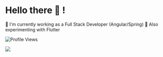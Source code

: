 # Hello there 👋 !

🔭 I'm currently working as a Full Stack Developer (Angular/Spring)
🌱 Also experimenting with Flutter

![Profile Views](https://komarev.com/ghpvc/?username=virtualmanu&color=brightgreen)

<img src="https://media.giphy.com/media/iIqmM5tTjmpOB9mpbn/giphy.gif" />
  

<!--
**virtualmanu/virtualmanu** is a ✨ _special_ ✨ repository because its `README.md` (this file) appears on your GitHub profile.
![Top Langs](https://github-readme-stats.vercel.app/api/top-langs/?username=virtualmanu&theme=highcontrast)
![image title](https://rushter.com/counter.svg)

![Github stats](https://github-readme-stats.vercel.app/api?username=virtualmanu&theme=highcontrast&show_icons=true&count_private=true)

Here are some ideas to get you started:

- # Hi there 👋 checkout my [portfolio](https://virtualmanu.github.io) !

- 👯 I’m looking to collaborate on ...
- 🤔 I’m looking for help with ...
- 💬 Ask me about ...
- 📫 How to reach me: ...
- 😄 Pronouns: ...
- ⚡ Fun fact: We are all in a simulation

-->
